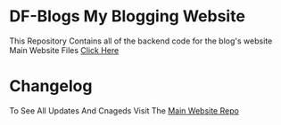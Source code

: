 # DF-Blogs My Blogging Website
This Repository Contains all of the backend code for the blog's website
Main Website Files [Click Here](https://github.com/thefourcraft/thefourcraft)
# Changelog
To See All Updates And Cnageds Visit The [Main Website Repo](https://github.com/thefourcraft/thefourcraft/blob/website/CHANGELOG.md)
